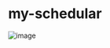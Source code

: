 # my-schedular
![image](https://github.com/user-attachments/assets/ca3f0d2e-3db4-4d32-8499-45ba1b4ce45f)
